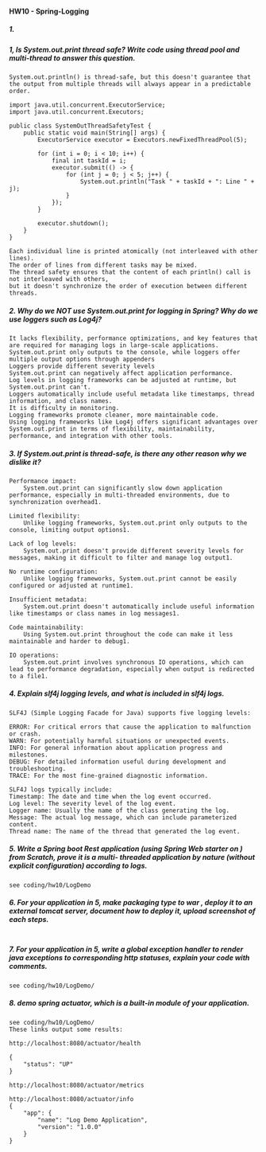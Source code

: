 #### HW10 - Spring-Logging

##### 1. 

##### 1, Is System.out.print  thread safe? Write code using thread pool and multi-thread to answer this question.

```
System.out.println() is thread-safe, but this doesn't guarantee that the output from multiple threads will always appear in a predictable order.

import java.util.concurrent.ExecutorService;
import java.util.concurrent.Executors;

public class SystemOutThreadSafetyTest {
    public static void main(String[] args) {
        ExecutorService executor = Executors.newFixedThreadPool(5);
        
        for (int i = 0; i < 10; i++) {
            final int taskId = i;
            executor.submit(() -> {
                for (int j = 0; j < 5; j++) {
                    System.out.println("Task " + taskId + ": Line " + j);
                }
            });
        }
        
        executor.shutdown();
    }
}

Each individual line is printed atomically (not interleaved with other lines).
The order of lines from different tasks may be mixed.
The thread safety ensures that the content of each println() call is not interleaved with others, 
but it doesn't synchronize the order of execution between different threads.
```

##### 2. Why do we NOT use System.out.print  for logging in Spring? Why do we use loggers such as Log4j?

```
It lacks flexibility, performance optimizations, and key features that are required for managing logs in large-scale applications. 
System.out.print only outputs to the console, while loggers offer multiple output options through appenders
Loggers provide different severity levels
System.out.print can negatively affect application performance.
Log levels in logging frameworks can be adjusted at runtime, but System.out.print can't.
Loggers automatically include useful metadata like timestamps, thread information, and class names.
It is difficulty in monitoring.
Logging frameworks promote cleaner, more maintainable code.
Using logging frameworks like Log4j offers significant advantages over System.out.print in terms of flexibility, maintainability, performance, and integration with other tools. 

```

##### 3. If System.out.print  is thread-safe, is there any other reason why we dislike it?

```
Performance impact: 
	System.out.print can significantly slow down application performance, especially in multi-threaded environments, due to synchronization overhead1.
	
Limited flexibility: 
	Unlike logging frameworks, System.out.print only outputs to the console, limiting output options1.
	
Lack of log levels: 
	System.out.print doesn't provide different severity levels for messages, making it difficult to filter and manage log output1.
	
No runtime configuration: 
	Unlike logging frameworks, System.out.print cannot be easily configured or adjusted at runtime1.
	
Insufficient metadata: 
	System.out.print doesn't automatically include useful information like timestamps or class names in log messages1.
	
Code maintainability: 
	Using System.out.print throughout the code can make it less maintainable and harder to debug1.
	
IO operations: 
	System.out.print involves synchronous IO operations, which can lead to performance degradation, especially when output is redirected to a file1.
```

##### 4. Explain slf4j logging levels, and what is included in slf4j logs.

```
SLF4J (Simple Logging Facade for Java) supports five logging levels:

ERROR: For critical errors that cause the application to malfunction or crash.
WARN: For potentially harmful situations or unexpected events.
INFO: For general information about application progress and milestones.
DEBUG: For detailed information useful during development and troubleshooting.
TRACE: For the most fine-grained diagnostic information.
```

```
SLF4J logs typically include:
Timestamp: The date and time when the log event occurred.
Log level: The severity level of the log event.
Logger name: Usually the name of the class generating the log.
Message: The actual log message, which can include parameterized content.
Thread name: The name of the thread that generated the log event.
```

##### 5. Write a Spring boot Rest application (using Spring Web starter on ) from Scratch, prove it is a multi- threaded application by nature (without explicit configuration) according to logs.

```
see coding/hw10/LogDemo
```

##### 6. For your application in 5, make packaging type to war , deploy it to an external  tomcat server, document how to deploy it, upload screenshot of each steps.

```

```

##### 7. For your application in 5, write a global exception handler to render java exceptions to corresponding http statuses, explain your code with comments.

```
see coding/hw10/LogDemo/
```

#####  8. demo spring actuator, which is a built-in module of your application.

```
see coding/hw10/LogDemo/
These links output some results:
```

```
http://localhost:8080/actuator/health

{
    "status": "UP"
}	

http://localhost:8080/actuator/metrics

http://localhost:8080/actuator/info
{
    "app": {
        "name": "Log Demo Application",
        "version": "1.0.0"
    }
}
```